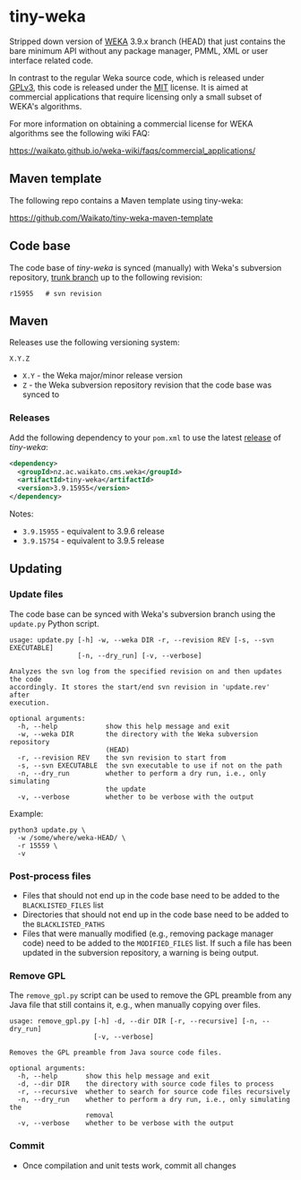 # tiny-weka
Stripped down version of [WEKA](https://www.cs.waikato.ac.nz/ml/weka/) 3.9.x branch (HEAD) 
that just contains the bare minimum API without any package manager, PMML, XML or user 
interface related code.

In contrast to the regular Weka source code, which is released under [GPLv3](https://www.gnu.org/licenses/gpl-3.0.txt), 
this code is released under the [MIT](LICENSE) license. It is aimed at commercial
applications that require licensing only a small subset of WEKA's algorithms.

For more information on obtaining a commercial license for WEKA algorithms see
the following wiki FAQ:

https://waikato.github.io/weka-wiki/faqs/commercial_applications/

## Maven template

The following repo contains a Maven template using tiny-weka:

https://github.com/Waikato/tiny-weka-maven-template


## Code base

The code base of *tiny-weka* is synced (manually) with Weka's subversion repository, 
[trunk branch](https://svn.cms.waikato.ac.nz/svn/weka/trunk/) up to the following 
revision:

```
r15955   # svn revision
```

## Maven

Releases use the following versioning system:
```
X.Y.Z
```
* `X.Y` - the Weka major/minor release version
* `Z` - the Weka subversion repository revision that the code base was synced to

### Releases

Add the following dependency to your `pom.xml` to use the latest [release](https://search.maven.org/search?q=a:tiny-weka) of *tiny-weka*:

```xml
<dependency>
  <groupId>nz.ac.waikato.cms.weka</groupId>
  <artifactId>tiny-weka</artifactId>
  <version>3.9.15955</version>
</dependency>
```

Notes:
* `3.9.15955` - equivalent to 3.9.6 release
* `3.9.15754` - equivalent to 3.9.5 release

## Updating

### Update files
The code base can be synced with Weka's subversion branch using the `update.py`
Python script.

```
usage: update.py [-h] -w, --weka DIR -r, --revision REV [-s, --svn EXECUTABLE]
                 [-n, --dry_run] [-v, --verbose]

Analyzes the svn log from the specified revision on and then updates the code
accordingly. It stores the start/end svn revision in 'update.rev' after
execution.

optional arguments:
  -h, --help            show this help message and exit
  -w, --weka DIR        the directory with the Weka subversion repository
                        (HEAD)
  -r, --revision REV    the svn revision to start from
  -s, --svn EXECUTABLE  the svn executable to use if not on the path
  -n, --dry_run         whether to perform a dry run, i.e., only simulating
                        the update
  -v, --verbose         whether to be verbose with the output
```

Example:

```commandline
python3 update.py \
  -w /some/where/weka-HEAD/ \
  -r 15559 \ 
  -v
```

### Post-process files

* Files that should not end up in the code base need to be added to the 
  `BLACKLISTED_FILES` list
* Directories that should not end up in the code base need to be added to the
  `BLACKLISTED_PATHS`
* Files that were manually modified (e.g., removing package manager code) need 
  to be added to the `MODIFIED_FILES` list. If such a file has been updated
  in the subversion repository, a warning is being output.


### Remove GPL

The `remove_gpl.py` script can be used to remove the GPL preamble from any
Java file that still contains it, e.g., when manually copying over files. 

```
usage: remove_gpl.py [-h] -d, --dir DIR [-r, --recursive] [-n, --dry_run]
                     [-v, --verbose]

Removes the GPL preamble from Java source code files.

optional arguments:
  -h, --help       show this help message and exit
  -d, --dir DIR    the directory with source code files to process
  -r, --recursive  whether to search for source code files recursively
  -n, --dry_run    whether to perform a dry run, i.e., only simulating the
                   removal
  -v, --verbose    whether to be verbose with the output
```


### Commit

* Once compilation and unit tests work, commit all changes
